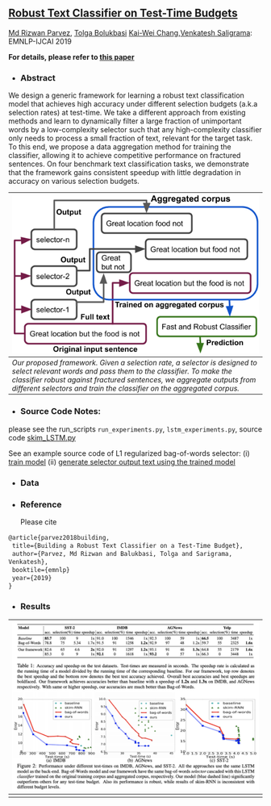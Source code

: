 
## [Robust Text Classifier on Test-Time Budgets](https://arxiv.org/abs/1707.09457) ##
[Md Rizwan Parvez](https://sites.google.com/site/parvezmdrizwan/), [Tolga Bolukbasi](http://people.bu.edu/tolgab/) [Kai-Wei Chang](http://www.cs.ucla.edu/~kc2wc/),[Venkatesh Saligrama](https://www.bu.edu/eng/profile/venkatesh-saligrama/): EMNLP-IJCAI 2019


**For details, please refer to [this paper](https://arxiv.org/abs/1808.08270)**


- ### Abstract

We design a generic framework for learning a robust text classification model that achieves high accuracy under different selection budgets  (a.k.a selection rates) at test-time. We take a different approach from existing methods and learn to dynamically filter a large fraction of unimportant words by a low-complexity selector such that any high-complexity classifier only needs to process a small fraction of text, relevant for the target task. To this end, we propose a data aggregation method for training the classifier, allowing it to achieve competitive performance on fractured sentences. On four
benchmark text classification tasks, we demonstrate that the framework gains consistent speedup with little degradation in accuracy on various selection budgets.

| ![Our framework](img/budget_dag_new.png)            |
| ---------------------------------------- |
| *Our proposed framework. Given a selection rate, a selector is designed to select relevant words and pass them to the classifier. To make the classifier robust against fractured sentences, we aggregate outputs from different selectors and train the classifier on the aggregated corpus.* |

- ### Source Code Notes: 
please see the run_scripts ``run_experiments.py``, ``lstm_experiments.py``, source code [skim_LSTM.py](https://github.com/uclanlp/Fast-and-Robust-Text-Classification/blob/master/allennlp/models/skim_LSTM.py])

See an example source code of L1 regularized bag-of-words selector: (i) [train model](https://github.com/uclanlp/Fast-and-Robust-Text-Classification/blob/master/imdb_main_L1_regression.py) (ii) [generate selector output text using the trained model](https://github.com/uclanlp/Fast-and-Robust-Text-Classification/blob/master/data_generator_for_allaennlp_L1_LSTM.py)


- ### Data

- ### Reference
  Please cite

 ```
 @article{parvez2018building,
  title={Building a Robust Text Classifier on a Test-Time Budget},
  author={Parvez, Md Rizwan and Balukbasi, Tolga and Sarigrama, Venkatesh},
  booktile={emnlp}
  year={2019}
}
 ```
 
 

- ### Results
| ![Results](img/results.png)             |
| ---------------------------------------- |
||

  

